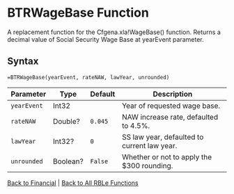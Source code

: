 # BTRWageBase Function

A replacement function for the Cfgena.xla!WageBase() function.  Returns a decimal value of Social Security Wage Base at yearEvent parameter.

## Syntax

```excel
=BTRWageBase(yearEvent, rateNAW, lawYear, unrounded)
```

Parameter | Type | Default | Description
---|---|---|---
`yearEvent` | Int32 |  | Year of requested wage base.
`rateNAW` | Double? | `0.045` | NAW increase rate, defaulted to 4.5%.
`lawYear` | Int32? | `0` | SS law year, defaulted to current law year.
`unrounded` | Boolean? | `False` | Whether or not to apply the $300 rounding.

[Back to Financial](Readme.md) | [Back to All RBLe Functions](/RBLe/RBLe.md#function-documentation)
